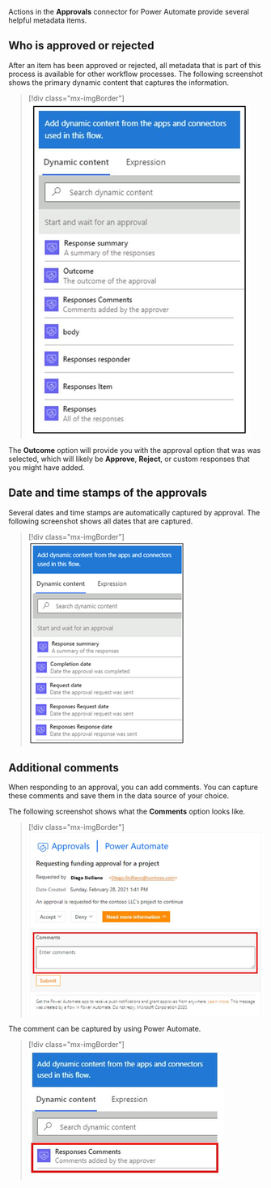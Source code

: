 Actions in the **Approvals** connector for Power Automate provide several helpful metadata items.

## Who is approved or rejected

After an item has been approved or rejected, all metadata that is part of this process is available for other workflow processes. The following screenshot shows the primary dynamic content that captures the information.

> [!div class="mx-imgBorder"]
> [![Screenshot of the primary dynamic content that captures the metadata.](../media/dynamic-content-approvals.png)](../media/dynamic-content-approvals.png#lightbox)

The **Outcome** option will provide you with the approval option that was was selected, which will likely be **Approve**, **Reject**, or custom responses that you might have added.

## Date and time stamps of the approvals

Several dates and time stamps are automatically captured by approval. The following screenshot shows all dates that are captured.

> [!div class="mx-imgBorder"]
> [![Screenshot of the dates captured automatically by approval.](../media/date-time-stamps-captured.png)](../media/date-time-stamps-captured.png#lightbox)

## Additional comments

When responding to an approval, you can add comments. You can capture these comments and save them in the data source of your choice.

The following screenshot shows what the **Comments** option looks like.

> [!div class="mx-imgBorder"]
> [![Screenshot of the Comment field to add a comment.](../media/comments.jpg)](../media/comments.jpg#lightbox)

The comment can be captured by using Power Automate.

> [!div class="mx-imgBorder"]
> [![Screenshot of the Responses Comments feature in Power Automate.](../media/responses-comments.png)](../media/responses-comments.png#lightbox)
